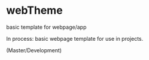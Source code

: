 # webTheme
basic template for webpage/app
 
 In process: basic webpage template for use in projects. 

 (Master/Development)
 
